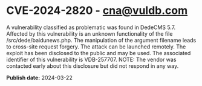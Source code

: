 # CVE-2024-2820 - cna@vuldb.com

A vulnerability classified as problematic was found in DedeCMS 5.7. Affected by this vulnerability is an unknown functionality of the file /src/dede/baidunews.php. The manipulation of the argument filename leads to cross-site request forgery. The attack can be launched remotely. The exploit has been disclosed to the public and may be used. The associated identifier of this vulnerability is VDB-257707. NOTE: The vendor was contacted early about this disclosure but did not respond in any way.

**Publish date:** 2024-03-22
